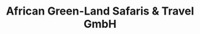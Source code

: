 ---
title: "African Green-Land Safaris & Travel GmbH"
url: /baar/african-green-land-safaris-und-travel-gmbh/
shop: Reisebüro
---